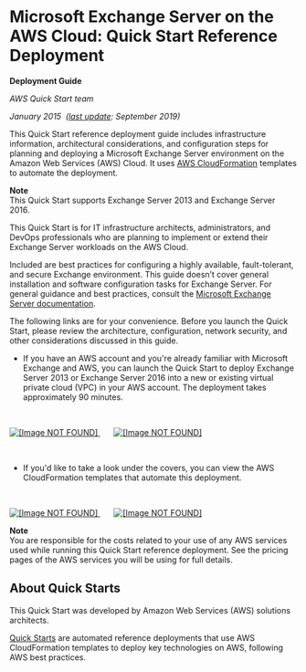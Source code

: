 # Microsoft Exchange Server on the AWS Cloud: Quick Start Reference Deployment<a name="welcome"></a>

**Deployment Guide**

*AWS Quick Start team*

*January 2015  \([last update](revisions.md): September 2019\)*

This Quick Start reference deployment guide includes infrastructure information, architectural considerations, and configuration steps for planning and deploying a Microsoft Exchange Server environment on the Amazon Web Services \(AWS\) Cloud\. It uses [AWS CloudFormation](https://aws.amazon.com/cloudformation/) templates to automate the deployment\.

**Note**  
 This Quick Start supports Exchange Server 2013 and Exchange Server 2016\. 

This Quick Start is for IT infrastructure architects, administrators, and DevOps professionals who are planning to implement or extend their Exchange Server workloads on the AWS Cloud\.

Included are best practices for configuring a highly available, fault\-tolerant, and secure Exchange environment\. This guide doesn’t cover general installation and software configuration tasks for Exchange Server\. For general guidance and best practices, consult the [Microsoft Exchange Server documentation](https://docs.microsoft.com/en-us/Exchange/exchange-server?view=exchserver-2019)\.

The following links are for your convenience\. Before you launch the Quick Start, please review the architecture, configuration, network security, and other considerations discussed in this guide\.
+  If you have an AWS account and you're already familiar with Microsoft Exchange and AWS, you can launch the Quick Start to deploy Exchange Server 2013 or Exchange Server 2016 into a new or existing virtual private cloud \(VPC\) in your AWS account\. The deployment takes approximately 90 minutes\. 

   

   [ ![\[Image NOT FOUND\]](http://docs.aws.amazon.com/quickstart/latest/exchange/images/launch-button-new.png) ](https://fwd.aws/MqvGy)       [ ![\[Image NOT FOUND\]](http://docs.aws.amazon.com/quickstart/latest/exchange/images/launch-button-existing.png) ](https://fwd.aws/xq5Mx) 

   
+  If you'd like to take a look under the covers, you can view the AWS CloudFormation templates that automate this deployment\. 

   

   [ ![\[Image NOT FOUND\]](http://docs.aws.amazon.com/quickstart/latest/exchange/images/view-template-new.png) ](https://fwd.aws/BreXn)       [ ![\[Image NOT FOUND\]](http://docs.aws.amazon.com/quickstart/latest/exchange/images/view-template-existing.png) ](https://fwd.aws/57W4z) 

**Note**  
You are responsible for the costs related to your use of any AWS services used while running this Quick Start reference deployment\. See the pricing pages of the AWS services you will be using for full details\.

## About Quick Starts<a name="about"></a>

This Quick Start was developed by Amazon Web Services \(AWS\) solutions architects\.

[Quick Starts](https://aws.amazon.com/quickstart/) are automated reference deployments that use AWS CloudFormation templates to deploy key technologies on AWS, following AWS best practices\.